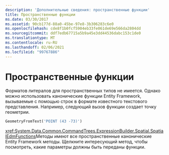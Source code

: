 ```yaml
---
description: 'Дополнительные сведения: пространственные функции'
title: Пространственные функции
ms.date: 03/30/2017
ms.assetid: 90cb177d-88a0-45be-97e8-3b306283c6e0
ms.openlocfilehash: cde8f1b0fcf5904eb33fe061de69e566da2804dd
ms.sourcegitcommit: ddf7edb67715a5b9a45e3dd44536dabc153c1de0
ms.translationtype: MT
ms.contentlocale: ru-RU
ms.lasthandoff: 02/06/2021
ms.locfileid: "99767886"
---
```

# <a name="spatial-functions"></a>Пространственные функции

Форматов литералов для пространственных типов не имеется. Однако можно использовать канонические функции Entity Framework, вызываемые с помощью строк в формате известного текстового представления. Например, следующий вызов функции создает точку геометрии.  
  
```sql  
GeometryFromText('POINT (43 -73)')  
```  
  
 <xref:System.Data.Common.CommandTrees.ExpressionBuilder.Spatial.SpatialEdmFunctions>Методы имеют все пространственные канонические Entity Framework методы. Щелкните интересующий метод, чтобы посмотреть, какие параметры должны быть переданы функции.
